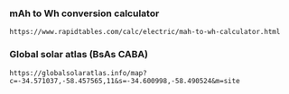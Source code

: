 
### mAh to Wh conversion calculator
	https://www.rapidtables.com/calc/electric/mah-to-wh-calculator.html

### Global solar atlas (BsAs CABA)
	https://globalsolaratlas.info/map?c=-34.571037,-58.457565,11&s=-34.600998,-58.490524&m=site
